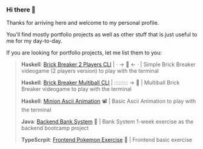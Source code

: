 ### Hi there 👋

<!--
**gerardVM/gerardVM** is a ✨ _special_ ✨ repository because its `README.md` (this file) appears on your GitHub profile.

Here are some ideas to get you started:

- 🔭 I’m currently working on ...
- 🌱 I’m currently learning ...
- 👯 I’m looking to collaborate on ...
- 🤔 I’m looking for help with ...
- 💬 Ask me about ...
- 📫 How to reach me: ...
- 😄 Pronouns: ...
- ⚡ Fun fact: ...
-->

Thanks for arriving here and welcome to my personal profile.

You'll find mostly portfolio projects as well as other stuff that is just useful to me for my day-to-day.

If you are looking for portfolio projects, let me list them to you:


> **Haskell**: [Brick Breaker 2 Players CLI](https://github.com/gerardVM/brick-breaker) | · → 🧱 ← · |  Simple Brick Breaker videogame (2 players version) to play with the terminal
>
> **Haskell**: [Brick Breaker Multiball CLI](https://github.com/gerardVM/brick-breaker-multi-ball) | ::::::::: → 🧱 |  Multiball Brick Breaker videogame to play with the terminal
>
> **Haskell**: [Minion Ascii Animation](https://github.com/gerardVM/ascii-animation-haskell) 📽 |  Basic Ascii Animation to play with the terminal
>
> **Java**: [Backend Bank System](https://github.com/gerardVM/IronHack-Personal-Project) 🏦 |  Bank System 1-week exercise as the backend bootcamp project
>
> **TypeScrpit**: [Frontend Pokemon Exercise](https://github.com/gerardVM/pokemon-angular) 🐛 |  Frontend basic exercise
